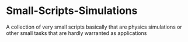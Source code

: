 # Small-Scripts-Simulations
A collection of very small scripts basically that are physics simulations or other small tasks that are hardly warranted as applications
